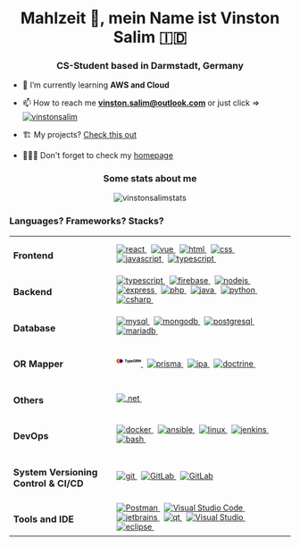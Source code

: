<h1 align="center">Mahlzeit 👋, mein Name ist Vinston Salim 🇮🇩 </h1>
<h3 align="center">CS-Student based in Darmstadt, Germany</h3>

- 🌱 I’m currently learning **AWS and Cloud**

- 📫 How to reach me **vinston.salim@outlook.com** or just click => <a href="mailto:vinston.salim@outlook.com?subject=Hi%20Vinston" target="_blank">
    <img align="center" src="https://upload.wikimedia.org/wikipedia/commons/d/df/Microsoft_Office_Outlook_%282018%E2%80%93present%29.svg" alt="vinstonsalim" width="30"/>
</a>

- 🏗️ My projects? [Check this out](https://github.com/vinstonsalim/projects)

- 🙋🏻‍♂️ Don't forget to check my [homepage](https://github.com/vinstonsalim/)


<div align="center">
<h3>Some stats about me</h3>
<img src="https://github-readme-stats.vercel.app/api/top-langs?username=vinstonsalim&theme=gruvbox_light&show_icons=true&locale=en&layout=compact" alt="vinstonsalimstats" />
</div>

<h3 align="left">Languages? Frameworks? Stacks? </h3>

<table>
    <tr>
        <td><h3>Frontend</h3></td>
        <td>
            <a href="https://reactjs.org/" target="_blank" title="React" rel="noreferrer">
                <img src="https://www.vectorlogo.zone/logos/reactjs/reactjs-icon.svg" alt="react" height="20"/>
            </a> &nbsp;
            <a href="https://vuejs.org/" target="_blank" title="Vue" rel="noreferrer">
                <img src="https://www.vectorlogo.zone/logos/vuejs/vuejs-icon.svg" alt="vue" height="20"/>
            </a> &nbsp;
            <a href="https://html.spec.whatwg.org/" target="_blank" title="HTML" rel="noreferrer">
                <img src="https://www.vectorlogo.zone/logos/w3_html5/w3_html5-icon.svg" alt="html" height="20"/>
            </a> &nbsp;
            <a href="https://www.w3.org/Style/CSS/Overview.en.html" target="_blank" title="CSS" rel="noreferrer">
                <img src="https://upload.wikimedia.org/wikipedia/commons/d/d5/CSS3_logo_and_wordmark.svg" alt="css" height="20"/>
            </a> &nbsp;
            <a href="https://www.javascript.com/" target="_blank" title="JavaScript" rel="noreferrer">
                <img src="https://upload.wikimedia.org/wikipedia/commons/d/d4/Javascript-shield.svg" alt="javascript" height="20"/>
            </a> &nbsp;
            <a href="https://www.typescriptlang.org/" target="_blank" title="TypeScript" rel="noreferrer">
                <img src="https://www.vectorlogo.zone/logos/typescriptlang/typescriptlang-icon.svg" alt="typescript" height="20"/>
            </a> &nbsp;
        </td>
    </tr>
    <tr>
        <td><h3>Backend</h3></td>
        <td>
            <a href="https://www.typescriptlang.org/" target="_blank" title="TypeScript" rel="noreferrer">
                <img src="https://www.vectorlogo.zone/logos/typescriptlang/typescriptlang-icon.svg" alt="typescript" height="20"/>
            </a> &nbsp;
            <a href="https:firbase.google.com" target="_blank" title="Firebase" rel="noreferrer">
                <img src="https://www.vectorlogo.zone/logos/firebase/firebase-icon.svg" alt="firebase" height="20"/>
            </a> &nbsp;
            <a href="https://nodejs.org" target="_blank" title="Node.js" rel="noreferrer">
                <img src="https://www.vectorlogo.zone/logos/nodejs/nodejs-icon.svg" alt="nodejs" height="20"/>
            </a> &nbsp;
            <a href="https://expressjs.com" target="_blank" title="Express" rel="noreferrer">
                <img src="https://www.vectorlogo.zone/logos/expressjs/expressjs-icon.svg" alt="express" height="20"/>
            </a> &nbsp;
            <a href="https://www.php.net" target="_blank" title="PHP" rel="noreferrer">
                <img src="https://www.vectorlogo.zone/logos/php/php-icon.svg" alt="php" height="20"/>
            </a> &nbsp;
            <a href="https://www.java.com" target="_blank" title="Java" rel="noreferrer">
                <img src="https://www.vectorlogo.zone/logos/java/java-icon.svg" alt="java" height="20"/>
            </a> &nbsp;
            <a href="https://www.python.org" target="_blank" title="Python" rel="noreferrer">
                <img src="https://www.vectorlogo.zone/logos/python/python-icon.svg" alt="python" height="20"/>
            </a> &nbsp;
            <a href="https://learn.microsoft.com/dotnet/csharp/" target="_blank" title="C#" rel="noreferrer">
                <img src="https://upload.wikimedia.org/wikipedia/commons/d/d2/C_Sharp_Logo_2023.svg" alt="csharp" height="20"/>
            </a> &nbsp;
        </td>
    </tr>
    <tr>
        <td><h3>Database</h3></td>
        <td>
            <a href="https://www.mysql.com/" target="_blank" title="MySQL" rel="noreferrer">
                <img src="https://www.vectorlogo.zone/logos/mysql/mysql-icon.svg" alt="mysql" height="20"/>
            </a> &nbsp;
            <a href="https://www.mongodb.com/" target="_blank" title="MongoDB" rel="noreferrer">
                <img src="https://www.vectorlogo.zone/logos/mongodb/mongodb-icon.svg" alt="mongodb" height="20"/>
            </a> &nbsp;
            <a href="https://www.postgresql.org/" target="_blank" title="PostgreSQL" rel="noreferrer">
                <img src="https://www.vectorlogo.zone/logos/postgresql/postgresql-icon.svg" alt="postgresql" height="20"/>
            </a> &nbsp;
            <a href="https://www.mariaDB.org/" target="_blank" title="MariaDB" rel="noreferrer">
                <img src="https://upload.wikimedia.org/wikipedia/commons/c/ca/MariaDB_colour_logo.svg" alt="mariadb" height="20"/>
            </a> &nbsp;
        </td>
    </tr>
    <tr>
        <td><h3>OR Mapper</h3></td>
        <td>
            <a href="https://typeorm.io/" target="_blank" title="TypeORM" rel="noreferrer">
                <img src="https://raw.githubusercontent.com/typeorm/typeorm/master/resources/logo_big.png" alt="typeorm" height="20"/>
            </a> &nbsp;
            <a href="https://prisma.io/" target="_blank" title="Prisma" rel="noreferrer">
                <img src="https://miro.medium.com/v2/resize:fit:720/format:webp/1*X6wCDTpjcn_WcvDW9jS4WQ.png" alt="prisma" height="20"/>
            </a> &nbsp;
            <a href="https://https://de.wikipedia.org/wiki/Jakarta_Persistence_API" target="_blank" title="JPA" rel="noreferrer">
                <img src="https://miro.medium.com/v2/resize:fit:720/format:webp/1*cK3YjSutwWZidAzq705Faw.jpeg" alt="jpa" height="20"/>
            </a> &nbsp;
            <a href="https://https://www.doctrine-project.org/projects/orm.html" target="_blank" title="Doctrine" rel="noreferrer">
                <img src="https://upload.wikimedia.org/wikipedia/en/7/79/Doctrine_logo_white.png" alt="doctrine" height="20"/>
            </a> &nbsp;
        </td>
    </tr>
    <tr>
        <td><h3>Others</h3></td>
        <td>
            <a href="https://www.dotnet.microsoft.com/" target="_blank" title=".NET" rel="noreferrer">
                <img src="https://www.vectorlogo.zone/logos/dotnet/dotnet-icon.svg" alt=".net" height="20"/>
            </a> &nbsp;
        </td>
    </tr>
    <tr>
        <td><h3>DevOps</h3></td>
        <td>
            <a href="https://www.docker.com/" target="_blank" title="Docker" rel="noreferrer">
                <img src="https://www.vectorlogo.zone/logos/docker/docker-icon.svg" alt="docker" height="20"/>
            </a> &nbsp;
            <a href="https://www.ansible.com/" target="_blank" title="Ansible" rel="noreferrer">
                <img src="https://www.vectorlogo.zone/logos/ansible/ansible-icon.svg" alt="ansible" height="20"/>
            </a> &nbsp;
            <a href="https://www.linux.org/" target="_blank" title="Linux" rel="noreferrer">
                <img src="https://www.vectorlogo.zone/logos/linux/linux-icon.svg" alt="linux" height="20"/>
            </a> &nbsp;
            <a href="https://www.jenkins.io/" target="_blank" title="Jenkins" rel="noreferrer">
                <img src="https://www.vectorlogo.zone/logos/jenkins/jenkins-icon.svg" alt="jenkins" height="20"/>
            </a> &nbsp;
            <a href="https://www.gnu.org/software/bash/" target="_blank" title="Bash" rel="noreferrer">
                <img src="https://www.vectorlogo.zone/logos/gnu_bash/gnu_bash-icon.svg" alt="bash" height="20"/>
            </a> &nbsp;
        </td>
    </tr>
    <tr>
        <td><h3>System Versioning Control & CI/CD</h3></td>
        <td>
            <a href="https://git-scm.com/" target="_blank" title="Git" rel="noreferrer">
                <img src="https://www.vectorlogo.zone/logos/git-scm/git-scm-icon.svg" alt="git" height="20"/>
            </a> &nbsp;
            <a href="https://about.gitlab.com/" target="_blank" title="GitLab" rel="noreferrer">
                <img src="https://upload.wikimedia.org/wikipedia/commons/c/c8/GitLab_logo_%282%29.svg" alt="GitLab" height="20"/>
            </a> &nbsp;
            <a href="https://github.com/" target="_blank" title="GitHub" rel="noreferrer">
                <img src="https://upload.wikimedia.org/wikipedia/commons/c/c2/GitHub_Invertocat_Logo.svg" alt="GitLab" height="20"/>
            </a>
        </td>
    </tr>
    <tr>
        <td><h3>Tools and IDE</h3></td>
        <td>
            <a href="https://postman.com" target="_blank" title="Postman" rel="noreferrer">
                <img src="https://www.vectorlogo.zone/logos/getpostman/getpostman-icon.svg" title="Postman"  alt="Postman" height="20"/>
            </a>
            &nbsp;
            <a href="https://code.visualstudio.com/" tile="Visual Studio Code" target="_blank" rel="noreferrer">
                <img src="https://upload.wikimedia.org/wikipedia/commons/9/9a/Visual_Studio_Code_1.35_icon.svg" title="Visual Studio Code" alt="Visual Studio Code" height="20"/>
            </a>
            &nbsp;
            <a href="https://www.jetbrains.com/" target="_blank" rel="noreferrer" title="Jetbrains">
                <img src="https://upload.wikimedia.org/wikipedia/en/0/08/JetBrains_beam_logo.svg" title="Jetbrains" alt="jetbrains" height="20"/>
            </a>
            &nbsp;
            <a href="https://www.qt.io/" target="_blank" title="Qt" rel="noreferrer">
                <img src="https://upload.wikimedia.org/wikipedia/commons/0/0b/Qt_logo_2016.svg" title="Qt"alt="qt" height="20"/>
            </a>
            &nbsp;
            <a href="https://visualstudio.microsoft.com/" title="Visual Studio" target="_blank" rel="noreferrer">
                <img src="https://upload.wikimedia.org/wikipedia/commons/2/2c/Visual_Studio_Icon_2022.svg" title="Visual Studio" alt="Visual Studio" height="20"/>
            </a>
            &nbsp;
            <a href="https://www.eclipse.org/" target="_blank" title="Eclipse" rel="noreferrer">
                <img src="https://www.vectorlogo.zone/logos/eclipse/eclipse-icon.svg" title="Eclipse" alt="eclipse" height="20"/>
            </a>
            &nbsp;
    <td>
    </tr>
</table>    
</h3>
